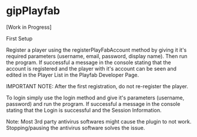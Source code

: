 # gipPlayfab
[Work in Progress]

First Setup

Register a player using the registerPlayFabAccount method by giving it it's required parameters (username, email, password, display name). Then run the program. If successful a message in the console stating that the account is registered and the player with it's account can be seen and edited in the Player List in the Playfab Developer Page.

IMPORTANT NOTE: After the first registration, do not re-register the player.

To login simply use the login method and give it's parameters (username, password) and run the program. If successful a message in the console stating that the Login is successful and the Session Information.

Note: Most 3rd party antivirus softwares might cause the plugin to not work. Stopping/pausing the antivirus software solves the issue.

